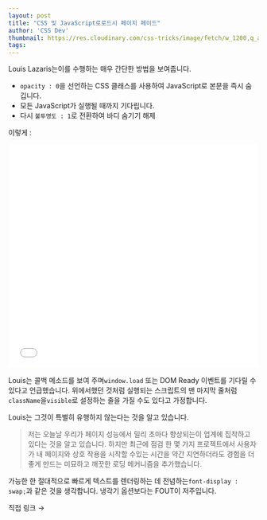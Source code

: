 ```yaml
---
layout: post
title: "CSS 및 JavaScript로로드시 페이지 페이드"
author: 'CSS Dev'
thumbnail: https://res.cloudinary.com/css-tricks/image/fetch/w_1200,q_auto,f_auto/https://css-tricks.com/wp-content/uploads/2021/01/ezgif-3-cdb94d8aee26.gif
tags: 
---
```



Louis Lazaris는이를 수행하는 매우 간단한 방법을 보여줍니다.

- `opacity : 0`을 선언하는 CSS 클래스를 사용하여 JavaScript로 본문을 즉시 숨 깁니다.
- 모든 JavaScript가 실행될 때까지 기다립니다.
- 다시 `불투명도 : 1`로 전환하여 바디 숨기기 해제

이렇게 :

<div class="wp-block-cp-codepen-gutenberg-embed-block cp_embed_wrapper resizable" style="height: 450px;"><iframe id="cp_embed_zYKaVvo" src="//codepen.io/anon/embed/zYKaVvo?height=450&amp;theme-id=1&amp;slug-hash=zYKaVvo&amp;default-tab=js,result" height="450" scrolling="no" frameborder="0" allowfullscreen="" allowpaymentrequest="" name="CodePen Embed zYKaVvo" title="CodePen Embed zYKaVvo" class="cp_embed_iframe" style="width: 100%; overflow: hidden; height: 100%;">CodePen Embed Fallback</iframe><div class="win-size-grip" style="touch-action: none;"></div></div>

Louis는 콜백 메소드를 보여 주며`window.load` 또는 DOM Ready 이벤트를 기다릴 수 있다고 언급했습니다.
 위에서했던 것처럼 실행되는 스크립트의 맨 마지막 줄처럼`className`을`visible`로 설정하는 줄을 가질 수도 있다고 가정합니다.

Louis는 그것이 특별히 유행하지 않는다는 것을 알고 있습니다.

> 저는 오늘날 우리가 페이지 성능에서 밀리 초마다 향상되는이 업계에 집착하고 있다는 것을 알고 있습니다.
 하지만 최근에 점검 한 몇 가지 프로젝트에서 사용자가 내 페이지와 상호 작용을 시작할 수있는 시간을 약간 지연하더라도 경험을 더 좋게 만드는 미묘하고 깨끗한 로딩 메커니즘을 추가했습니다.

가능한 한 절대적으로 빠르게 텍스트를 렌더링하는 데 전념하는`font-display : swap;`과 같은 것을 생각합니다. 냉각기 옵션보다는 FOUT이 저주입니다.

직접 링크 →